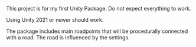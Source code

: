 This project is for my first Unity Package.
Do not expect everything to work.

Using Unity 2021 or newer should work.


The package includes main roadpoints that will be procedurally connected with a road.
The road is influenced by the settings.
